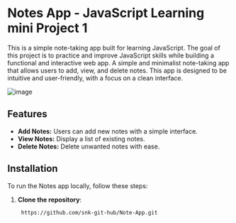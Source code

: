 
# Notes App - JavaScript Learning mini Project 1

This is a simple note-taking app built for learning JavaScript. The goal of this project is to practice and improve JavaScript skills while building a functional and interactive web app.
A simple and minimalist note-taking app that allows users to add, view, and delete notes. This app is designed to be intuitive and user-friendly, with a focus on a clean interface.

![image](https://github.com/user-attachments/assets/2d95d7a7-2f7b-4b40-b26c-b4815d9b081a)

## Features

- **Add Notes:** Users can add new notes with a simple interface.
- **View Notes:** Display a list of existing notes.
- **Delete Notes:** Delete unwanted notes with ease.

## Installation

To run the Notes app locally, follow these steps:

1. **Clone the repository**:
   ```bash
    https://github.com/snk-git-hub/Note-App.git
